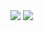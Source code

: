 <img src="https://capsule-render.vercel.app/api?type=waving&color=52ABEA&fontColor=FFFFFF&height=100&section=header&text=Xoohyun%20&fontSize=50&fontAlign=80" />

<img src="https://img.shields.io/badge/MySQL-4479A1?style=flat-square&logo=MySQL&logoColor=white"/>
